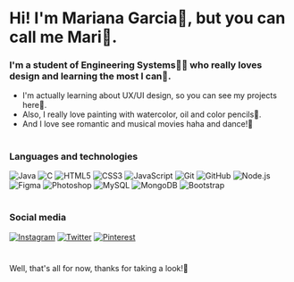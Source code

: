# Hi! I'm Mariana Garcia🙋, but you can call me Mari🦋.

### I'm a student of Engineering Systems👩‍💻 who really loves design and learning the most I can🌼.

- I'm actually learning about UX/UI design, so you can see my projects here💐. 
- Also, I really love painting with watercolor, oil and color pencils🎨.
- And I love see romantic and musical movies haha and dance!💃 
#
### Languages and technologies 

![Java](https://img.shields.io/badge/-Java-3d5a80?style=for-the-badge&logo=java)
![C](https://img.shields.io/badge/-C-98c1d9?style=for-the-badge&logo=c&logoColor=white)
![HTML5](https://img.shields.io/badge/-HTML5-e0fbfc?style=for-the-badge&logo=html5)
![CSS3](https://img.shields.io/badge/-CSS3-ee6c4d?style=for-the-badge&logo=css3)
![JavaScript](https://img.shields.io/badge/-JavaScript-293241?style=for-the-badge&logo=javascript)
![Git](https://img.shields.io/badge/-Git-3d5a80?style=for-the-badge&logo=git)
![GitHub](https://img.shields.io/badge/-GitHub-98c1d9?style=for-the-badge&logo=github)
![Node.js](https://img.shields.io/badge/-Node.js-e0fbfc?style=for-the-badge&logo=node.js)
![Figma](https://img.shields.io/badge/-Figma-ee6c4d?style=for-the-badge&logo=figma&logoColor=white)
![Photoshop](https://img.shields.io/badge/-Photoshop-293241?style=for-the-badge&logo=photoshop)
![MySQL](https://img.shields.io/badge/-MySQL-3d5a80?style=for-the-badge&logo=mysql&logoColor=white)
![MongoDB](https://img.shields.io/badge/-MongoDB-98c1d9?style=for-the-badge&logo=mongodb)
![Bootstrap](https://img.shields.io/badge/-Bootstrap-e0fbfc?style=for-the-badge&logo=bootstrap)
#
### Social media

[![Instagram](https://img.shields.io/badge/-Instagram-ee6c4d?style=for-the-badge&logo=instagram&logoColor=white)](https://www.instagram.com/marigaac1d/)
[![Twitter](https://img.shields.io/badge/-Twitter-293241?style=for-the-badge&logo=twitter&logoColor=white)](https://twitter.com/mariegaac)
[![Pinterest](https://img.shields.io/badge/-Pinterest-3d5a80?style=for-the-badge&logo=pinterest&logoColor=white)](https://www.pinterest.com.mx/mariegc28/)
#
Well, that's all for now, thanks for taking a look!🌻
